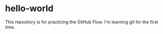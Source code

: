 # hello-world
This repository is for practicing the GitHub Flow.
I'm learning git for the first time.
